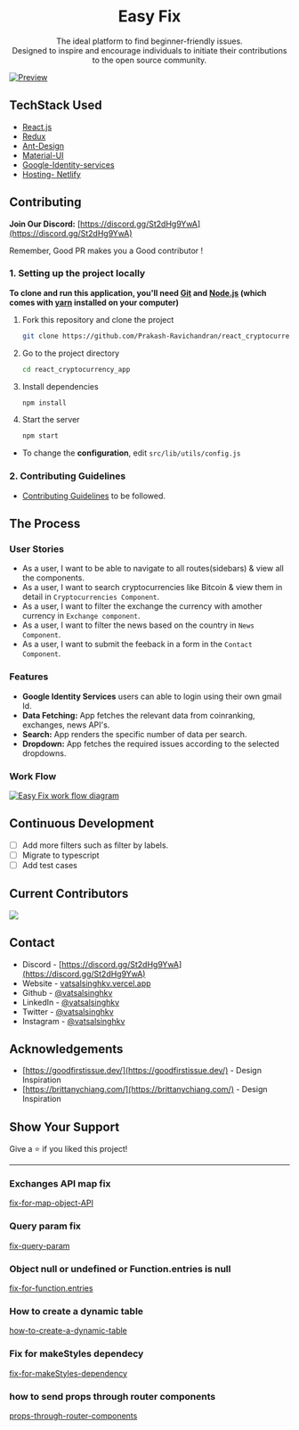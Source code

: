 <h1 align="center">
Easy Fix
</h1>

<p align="center">
  The ideal platform to find beginner-friendly issues. <br /> Designed to inspire and encourage individuals to initiate their contributions to the open source community.
</p>

<!-- <p align="center">
  <a href="https://choosealicense.com/licenses/mit/">
    <img src="https://img.shields.io/badge/License-MIT-brightgreen"/ >
  </a>
  <img src="https://img.shields.io/badge/Version-1.3.1-blue"/ >
</p>
 -->

[![Preview](https://user-images.githubusercontent.com/68834718/258658579-017bd2d3-20ab-4fa5-bac4-f67d671a70ea.png)](https://easy-fix.vercel.app/)

## TechStack Used

- [React.js](https://react.dev/)
- [Redux](https://redux-toolkit.js.org/rtk-query/overview)
- [Ant-Design](https://ant.design/)
- [Material-UI](https://mui.com/material-ui/)
- [Google-Identity-services](https://console.cloud.google.com/apis/credentials/oauthclient/728562345073-fkrij7aekj2h2qgqjgsro44cjsovi4oi.apps.googleusercontent.com?authuser=1&project=react-cryptoapp)
- [Hosting- Netlify](https://www.netlify.com/)

## Contributing

**Join Our Discord:** [https://discord.gg/St2dHg9YwA](https://discord.gg/St2dHg9YwA)

Remember, Good PR makes you a Good contributor !

### 1. Setting up the project locally

**To clone and run this application, you'll need [Git](https://git-scm.com) and [Node.js](https://nodejs.org/en/download/) (which comes with [yarn](https://yarnpkg.com) installed on your computer)**

1. Fork this repository and clone the project

   ```bash
   git clone https://github.com/Prakash-Ravichandran/react_cryptocurrency_app
   ```

2. Go to the project directory

   ```bash
   cd react_cryptocurrency_app
   ```

3. Install dependencies

   ```bash
   npm install
   ```

4. Start the server

   ```bash
   npm start
   ```

- To change the **configuration**, edit `src/lib/utils/config.js`

### 2. Contributing Guidelines

- [Contributing Guidelines](/CONTRIBUTING.md) to be followed.

## The Process

### User Stories

- As a user, I want to be able to navigate to all routes(sidebars) & view all the components.
- As a user, I want to search cryptocurrencies like Bitcoin & view them in detail in `Cryptocurrencies Component`.
- As a user, I want to filter the exchange the currency with amother currency in `Exchange component`.
- As a user, I want to filter the news based on the country in `News Component`.
- As a user, I want to submit the feeback in a form in the `Contact Component`.

### Features

- **Google Identity Services** users can able to login using their own gmail Id.
- **Data Fetching:** App fetches the relevant data from coinranking, exchanges, news API's.
- **Search:** App renders the specific number of data per search.
- **Dropdown:** App fetches the required issues according to the selected dropdowns.

### Work Flow

[![Easy Fix work flow diagram](https://user-images.githubusercontent.com/68834718/258657790-fd1b7ba5-2171-4b51-b49a-afefaa68b9c5.png)](https://lucid.app/lucidchart/e6e01616-e79e-4819-bc64-a23cbbe53944/edit?viewport_loc=-412%2C-279%2C2727%2C1582%2C0_0&invitationId=inv_f6a6111b-2916-409c-8bb6-53ce6a182e44)

## Continuous Development

- [ ] Add more filters such as filter by labels.
- [ ] Migrate to typescript
- [ ] Add test cases

## Current Contributors

<a href="https://github.com/Prakash-Ravichandran/react_cryptocurrency_app/graphs/contributors">
  <img src="https://contrib.rocks/image?repo=Prakash-Ravichandran/react_cryptocurrency_app" />
</a>

## Contact

- Discord - [https://discord.gg/St2dHg9YwA](https://discord.gg/St2dHg9YwA)
- Website - [vatsalsinghkv.vercel.app](https://vatsalsinghkv.vercel.app)
- Github - [@vatsalsinghkv](https://github.com/vatsalsinghkv)
- LinkedIn - [@vatsalsinghkv](https://www.linkedin.com/in/vatsalsinghkv/)
- Twitter - [@vatsalsinghkv](https://www.twitter.com/vatsalsinghkv)
- Instagram - [@vatsalsinghkv](https://www.instagram.com/vatsalsinghkv)

## Acknowledgements

- [https://goodfirstissue.dev/](https://goodfirstissue.dev/) - Design Inspiration
- [https://brittanychiang.com/](https://brittanychiang.com/) - Design Inspiration

## Show Your Support

Give a ⭐️ if you liked this project!

---

### Exchanges API map fix

[fix-for-map-object-API](https://stackoverflow.com/questions/40803828/how-can-i-map-through-an-object-in-reactjs)

### Query param fix

[fix-query-param](https://stackoverflow.com/questions/68158110/redux-toolkit-rtk-query-sending-query-parameters)

### Object null or undefined or Function.entries is null

[fix-for-function.entries](https://stackoverflow.com/questions/29721205/how-to-resolve-typeerror-cannot-convert-undefined-or-null-to-object)

### How to create a dynamic table

[how-to-create-a-dynamic-table](https://youtu.be/Z3NBh_PzGDU?si=5OXeHoZUOYhNRpzR)

### Fix for makeStyles dependecy

[fix-for-makeStyles-dependency](https://stackoverflow.com/questions/69366234/uncaught-error-material-ui-makestyles-is-not-longer-exported-from-mui-materia)

### how to send props through router components

[props-through-router-components](https://ui.dev/react-router-pass-props-to-components)
